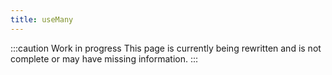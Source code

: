 ```yaml
---
title: useMany
---
```


:::caution Work in progress
This page is currently being rewritten and is not complete or may have missing information.
:::